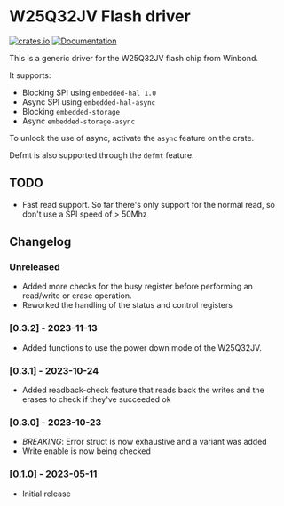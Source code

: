# W25Q32JV Flash driver

[![crates.io](https://img.shields.io/crates/v/w25q32jv.svg)](https://crates.io/crates/w25q32jv) [![Documentation](https://docs.rs/w25q32jv/badge.svg)](https://docs.rs/w25q32jv)

This is a generic driver for the W25Q32JV flash chip from Winbond.

It supports:
- Blocking SPI using `embedded-hal 1.0`
- Async SPI using `embedded-hal-async`
- Blocking `embedded-storage`
- Async `embedded-storage-async`

To unlock the use of async, activate the `async` feature on the crate.

Defmt is also supported through the `defmt` feature.

## TODO

- Fast read support. So far there's only support for the normal read, so don't use a SPI speed of > 50Mhz

## Changelog

### Unreleased

- Added more checks for the busy register before performing an read/write or erase operation.
- Reworked the handling of the status and control registers

### [0.3.2] - 2023-11-13 

- Added functions to use the power down mode of the W25Q32JV.

### [0.3.1] - 2023-10-24

- Added readback-check feature that reads back the writes and the erases to check if they've succeeded ok

### [0.3.0] - 2023-10-23

- *BREAKING*: Error struct is now exhaustive and a variant was added
- Write enable is now being checked

### [0.1.0] - 2023-05-11
- Initial release
